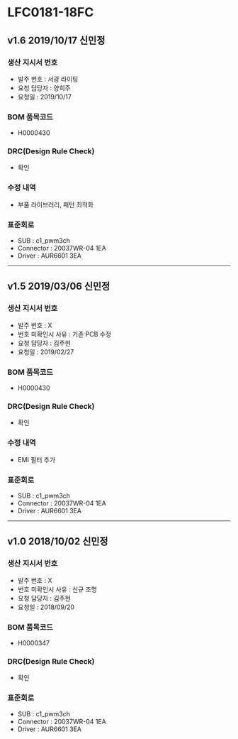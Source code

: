 # LFC0181-18FC

## v1.6 2019/10/17 신민정

### 생산 지시서 번호
* 발주 번호 : 서광 라이팅
* 요청 담당자 : 양희주
* 요청일 : 2019/10/17

###  BOM 품목코드
* H0000430

### DRC(Design Rule Check)
* 확인

### 수정 내역
* 부품 라이브러리, 패턴 최적화

### 표준회로
* SUB : c1_pwm3ch
* Connector : 20037WR-04 1EA
* Driver : AUR6601 3EA

----------

## v1.5 2019/03/06 신민정

### 생산 지시서 번호
* 발주 번호 : X
* 번호 미확인시 사유 : 기존 PCB 수정
* 요청 담당자 : 김주현
* 요청일 : 2019/02/27

###  BOM 품목코드
* H0000430

### DRC(Design Rule Check)
* 확인

### 수정 내역
* EMI 필터 추가

### 표준회로
* SUB : c1_pwm3ch
* Connector : 20037WR-04 1EA
* Driver : AUR6601 3EA

----------

## v1.0 2018/10/02 신민정

### 생산 지시서 번호
* 발주 번호 : X
* 번호 미확인시 사유 : 신규 조명
* 요청 담당자 : 김주현
* 요청일 : 2018/09/20

###  BOM 품목코드
* H0000347

### DRC(Design Rule Check)
* 확인

### 표준회로
* SUB : c1_pwm3ch
* Connector : 20037WR-04 1EA
* Driver : AUR6601 3EA
